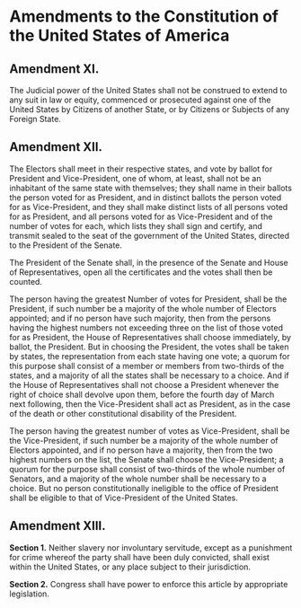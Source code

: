 # Amendments to the Constitution of the United States of America

## Amendment XI.

The Judicial power of the United States shall not be construed to extend to any
suit in law or equity, commenced or prosecuted against one of the United States
by Citizens of another State, or by Citizens or Subjects of any Foreign State.

## Amendment XII.

The Electors shall meet in their respective states, and vote by ballot for
President and Vice-President, one of whom, at least, shall not be an inhabitant
of the same state with themselves; they shall name in their ballots the person
voted for as President, and in distinct ballots the person voted for as
Vice-President, and they shall make distinct lists of all persons voted for as
President, and all persons voted for as Vice-President and of the number of
votes for each, which lists they shall sign and certify, and transmit sealed to
the seat of the government of the United States, directed to the President of
the Senate.

The President of the Senate shall, in the presence of the Senate and House of
Representatives, open all the certificates and the votes shall then be counted.

The person having the greatest Number of votes for President, shall be the
President, if such number be a majority of the whole number of Electors
appointed; and if no person have such majority, then from the persons having
the highest numbers not exceeding three on the list of those voted for as
President, the House of Representatives shall choose immediately, by ballot,
the President. But in choosing the President, the votes shall be taken by
states, the representation from each state having one vote; a quorum for this
purpose shall consist of a member or members from two-thirds of the states, and
a majority of all the states shall be necessary to a choice. And if the House
of Representatives shall not choose a President whenever the right of choice
shall devolve upon them, before the fourth day of March next following, then
the Vice-President shall act as President, as in the case of the death or other
constitutional disability of the President.

The person having the greatest number of votes as Vice-President, shall be the
Vice-President, if such number be a majority of the whole number of Electors
appointed, and if no person have a majority, then from the two highest numbers
on the list, the Senate shall choose the Vice-President; a quorum for the
purpose shall consist of two-thirds of the whole number of Senators, and a
majority of the whole number shall be necessary to a choice. But no person
constitutionally ineligible to the office of President shall be eligible to
that of Vice-President of the United States.

## Amendment XIII.

**Section 1.** Neither slavery nor involuntary servitude, except as a
punishment for crime whereof the party shall have been duly convicted, shall
exist within the United States, or any place subject to their jurisdiction.

**Section 2.** Congress shall have power to enforce this article by appropriate
legislation.

